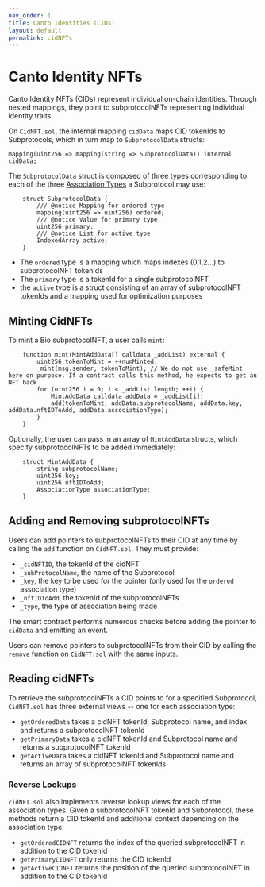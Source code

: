 ```yaml
---
nav_order: 1
title: Canto Identities (CIDs)
layout: default
permalink: cidNFTs
---
```


# Canto Identity NFTs

Canto Identity NFTs (CIDs) represent individual on-chain identities. Through nested mappings, they point to subprotocolNFTs representing individual identity traits.

On `CidNFT.sol`, the internal mapping `cidData` maps CID tokenIds to Subprotocols, which in turn map to `SubprotocolData` structs:

```solidity
mapping(uint256 => mapping(string => SubprotocolData)) internal cidData;
```

The `SubprotocolData` struct is composed of three types corresponding to each of the three [Association Types](subprotocols.md#association-types) a Subprotocol may use:

```solidity
    struct SubprotocolData {
        /// @notice Mapping for ordered type
        mapping(uint256 => uint256) ordered;
        /// @notice Value for primary type
        uint256 primary;
        /// @notice List for active type
        IndexedArray active;
    }
```

* The `ordered` type is a mapping which maps indexes (0,1,2...) to subprotocolNFT tokenIds
* The `primary` type is a tokenId for a single subprotocolNFT
* the `active` type is a struct consisting of an array of subprotocolNFT tokenIds and a mapping used for optimization purposes

## Minting CidNFTs

To mint a Bio subprotocolNFT, a user calls `mint`:

```solidity
    function mint(MintAddData[] calldata _addList) external {
        uint256 tokenToMint = ++numMinted;
        _mint(msg.sender, tokenToMint); // We do not use _safeMint here on purpose. If a contract calls this method, he expects to get an NFT back
        for (uint256 i = 0; i < _addList.length; ++i) {
            MintAddData calldata addData = _addList[i];
            add(tokenToMint, addData.subprotocolName, addData.key, addData.nftIDToAdd, addData.associationType);
        }
    }
```

Optionally, the user can pass in an array of `MintAddData` structs, which specify subprotocolNFTs to be added immediately:

```solidity
    struct MintAddData {
        string subprotocolName;
        uint256 key;
        uint256 nftIDToAdd;
        AssociationType associationType;
    }
```

## Adding and Removing subprotocolNFTs

Users can add pointers to subprotocolNFTs to their CID at any time by calling the `add` function on `CidNFT.sol`. They must provide:

* `_cidNFTID`, the tokenId of the cidNFT
* `_subProtocolName`, the name of the Subprotocol
* `_key`, the key to be used for the pointer (only used for the `ordered` association type)
* `_nftIDToAdd`, the tokenId of the subprotocolNFTs
* `_type`, the type of association being made

The smart contract performs numerous checks before adding the pointer to `cidData` and emitting an event.

Users can remove pointers to subprotocolNFTs from their CID by calling the `remove` function on `CidNFT.sol` with the same inputs.

## Reading cidNFTs

To retrieve the subprotocolNFTs a CID points to for a specified Subprotocol, `CidNFT.sol` has three external views -- one for each association type:

* `getOrderedData` takes a cidNFT tokenId, Subprotocol name, and index and returns a subprotocolNFT tokenId
* `getPrimaryData` takes a cidNFT tokenId and Subprotocol name and returns a subprotocolNFT tokenId
* `getActiveData` takes a cidNFT tokenId and Subprotocol name and returns an array of subprotocolNFT tokenIds

### Reverse Lookups

`cidNFT.sol` also implements reverse lookup views for each of the association types. Given a subprotocolNFT tokenId and  Subprotocol, these methods return a CID tokenId and additional context depending on the association type:

* `getOrderedCIDNFT` returns the index of the queried subprotocolNFT in addition to the CID tokenId
* `getPrimaryCIDNFT` only returns the CID tokenId
* `getActiveCIDNFT` returns the position of the queried subprotocolNFT in addition to the CID tokenId